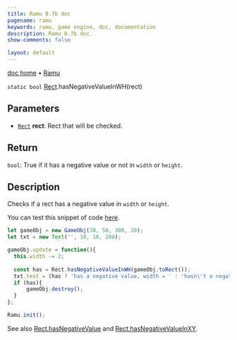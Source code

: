 ```yaml
---
title: Ramu 0.7b doc
pagename: ramu
keywords: ramu, game engine, doc, documentation
description: Ramu 0.7b doc.
show-comments: false

layout: default
---
```

[doc home](home) &#8226; [Ramu](../)  

``static bool`` [Rect](Rect).hasNegativeValueInWH(rect)   

## Parameters
- [``Rect``](Rect) **rect**: Rect that will be checked. 

## Return
``bool``: True if it has a negative value or not in ``width`` or ``height``.  

## Description
Checks if a rect has a negative value in ``width`` or ``height``. 

You can test this snippet of code [here](https://hermespasser.github.io/p/ramu/tryramu/?let%20gameObj%20=%20new%20GameObj(30,%2050,%20300,%2020);%0Alet%20txt%20=%20new%20Text(%27%27,%2010,%2010,%20200);%0A%0AgameObj.update%20=%20function()%7B%0A%20%20this.width%20-=%202;%0A%20%20%0A%20%20const%20has%20=%20Rect.hasNegativeValueInWH(gameObj.toRect());%0A%20%20txt.text%20=%20(has%20?%20%27has%20a%20negative%20value,%20width%20=%20%27%20:%20%27hasn%5C%27t%20a%20negative%20value,%20width%20=%20%27)%20+%20this.width;%0A%20%20if%20(has)%7B%0A%09%20%20gameObj.destroy();%0A%20%20%7D%0A%7D;%0A%0ARamu.init();).
```javascript
let gameObj = new GameObj(30, 50, 300, 20);
let txt = new Text('', 10, 10, 200);

gameObj.update = function(){
  this.width -= 2;
  
  const has = Rect.hasNegativeValueInWH(gameObj.toRect());
  txt.text = (has ? 'has a negative value, width = ' : 'hasn\'t a negative value, width = ') + this.width;
  if (has){
	  gameObj.destroy();
  }
};

Ramu.init();
``` 
See also [Rect.hasNegativeValue](Rect.hasNegativeValue) and [Rect.hasNegativeValueInXY](Rect.hasNegativeValueInXY).